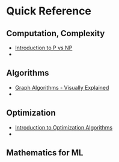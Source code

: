 # Quick Reference
## Computation, Complexity
- [Introduction to P vs NP](./../Computation/Complexity.md)
- 

## Algorithms
- [Graph Algorithms - Visually Explained](https://towardsdatascience.com/10-graph-algorithms-visually-explained-e57faa1336f3)
- 
## Optimization
- [Introduction to Optimization Algorithms](./../Computation/Opt.md)
- 
## Mathematics for ML


